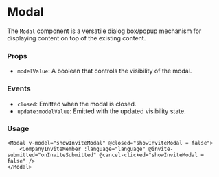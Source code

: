 
# Modal

The `Modal` component is a versatile dialog box/popup mechanism for displaying content on top of the existing content.

### Props

- `modelValue`: A boolean that controls the visibility of the modal.

### Events

- `closed`: Emitted when the modal is closed.
- `update:modelValue`: Emitted with the updated visibility state.

### Usage

```vue
<Modal v-model="showInviteModal" @closed="showInviteModal = false">
    <CompanyInviteMember :language="language" @invite-submitted="onInviteSubmitted" @cancel-clicked="showInviteModal = false" />
</Modal>
```